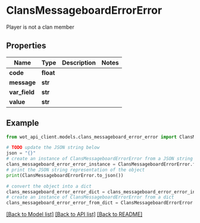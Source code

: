 # ClansMessageboardErrorError

Player is not a clan member

## Properties

Name | Type | Description | Notes
------------ | ------------- | ------------- | -------------
**code** | **float** |  | 
**message** | **str** |  | 
**var_field** | **str** |  | 
**value** | **str** |  | 

## Example

```python
from wot_api_client.models.clans_messageboard_error_error import ClansMessageboardErrorError

# TODO update the JSON string below
json = "{}"
# create an instance of ClansMessageboardErrorError from a JSON string
clans_messageboard_error_error_instance = ClansMessageboardErrorError.from_json(json)
# print the JSON string representation of the object
print(ClansMessageboardErrorError.to_json())

# convert the object into a dict
clans_messageboard_error_error_dict = clans_messageboard_error_error_instance.to_dict()
# create an instance of ClansMessageboardErrorError from a dict
clans_messageboard_error_error_from_dict = ClansMessageboardErrorError.from_dict(clans_messageboard_error_error_dict)
```
[[Back to Model list]](../README.md#documentation-for-models) [[Back to API list]](../README.md#documentation-for-api-endpoints) [[Back to README]](../README.md)


